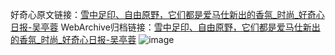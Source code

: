 好奇心原文链接：[雪中足印、自由原野，它们都是爱马仕新出的香氛_时尚_好奇心日报-吴亭蓉](https://www.qdaily.com/articles/3924.html)
WebArchive归档链接：[雪中足印、自由原野，它们都是爱马仕新出的香氛_时尚_好奇心日报-吴亭蓉](http://web.archive.org/web/20161105022715/http://www.qdaily.com:80/articles/3924.html)
![image](http://ww3.sinaimg.cn/large/007d5XDply1g3vdm58kmmj30u02gvayy)